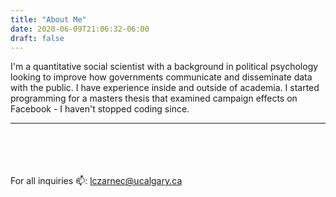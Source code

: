 ```yaml
---
title: "About Me"
date: 2020-06-09T21:06:32-06:00
draft: false
---
```


I'm a quantitative social scientist with a background in political psychology looking to improve how governments communicate and disseminate data with the public. I have experience inside and outside of academia. I started programming for a masters thesis that examined campaign effects on Facebook - I haven't stopped coding since.


---
<br><br><br><br>
For all inquiries 📫: lczarnec@ucalgary.ca 

